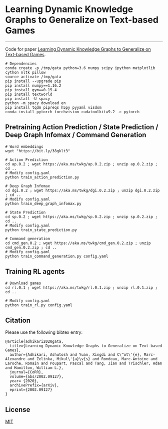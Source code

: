 # Learning Dynamic Knowledge Graphs to Generalize on Text-based Games
---------------------------------------------------------------------------
Code for paper [Learning Dynamic Knowledge Graphs to Generalize on Text-based Games](https://arxiv.org/abs/2002.09127).

```
# Dependencies
conda create -p /tmp/gata python=3.6 numpy scipy ipython matplotlib cython nltk pillow
source activate /tmp/gata
pip install --upgrade pip
pip install numpy==1.16.2
pip install gym==0.15.4
pip install textworld
pip install -U spacy
python -m spacy download en
pip install tqdm pipreqs h5py pyyaml visdom
conda install pytorch torchvision cudatoolkit=9.2 -c pytorch
```

## Pretraining Action Prediction / State Prediction / Deep Graph Infomax / Command Generation
```
# Word embeddings
wget "https://bit.ly/38gklt3"

# Action Prediction
cd ap.0.2 ; wget https://aka.ms/twkg/ap.0.2.zip ; unzip ap.0.2.zip ; cd ..
# Modify config.yaml
python train_action_prediction.py

# Deep Graph Infomax
cd dgi.0.2 ; wget https://aka.ms/twkg/dgi.0.2.zip ; unzip dgi.0.2.zip ; cd ..
# Modify config.yaml
python train_deep_graph_infomax.py

# State Prediction
cd sp.0.2 ; wget https://aka.ms/twkg/sp.0.2.zip ; unzip sp.0.2.zip ; cd ..
# Modify config.yaml
python train_state_prediction.py

# Command generation
cd cmd_gen.0.2 ; wget https://aka.ms/twkg/cmd_gen.0.2.zip ; unzip cmd_gen.0.2.zip ; cd ..
# Modify config.yaml
python train_command_generation.py config.yaml
```

## Training RL agents

```
# Download games
cd rl.0.1 ; wget https://aka.ms/twkg/rl.0.1.zip ; unzip rl.0.1.zip ; cd ..

# Modify config.yaml
python train_rl.py config.yaml
```

## Citation

Please use the following bibtex entry:
```
@article{adhikari2020gata,
  title={Learning Dynamic Knowledge Graphs to Generalize on Text-based Games},
  author={Adhikari, Ashutosh and Yuan, Xingdi and C\^ot\'{e}, Marc-Alexandre and Zelinka, Mikul\'{a}\v{s} and Rondeau, Marc-Antoine and Laroche, Romain and Poupart, Pascal and Tang, Jian and Trischler, Adam and Hamilton, William L.},
  journal={CoRR},
  volume={abs/2002.09127},
  year= {2020},
  archivePrefix={arXiv},
  eprint={2002.09127}
}
```

## License

[MIT](./LICENSE)
